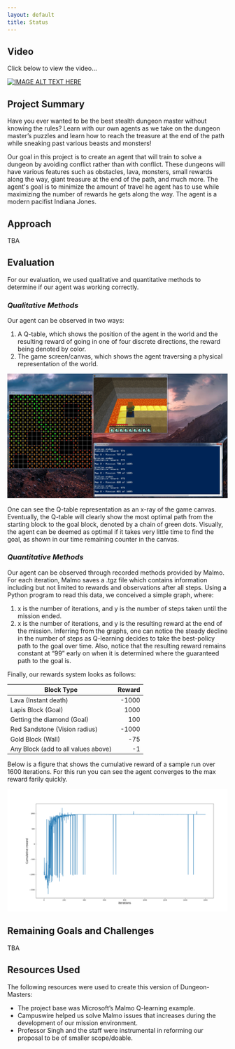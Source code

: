 ```yaml
---
layout: default
title: Status
---
```

## Video
Click below to view the video...

[![IMAGE ALT TEXT HERE](http://img.youtube.com/vi/vYLZZKRD03M/0.jpg)](http://www.youtube.com/watch?v=vYLZZKRD03M)


## Project Summary
Have you ever wanted to be the best stealth dungeon master without knowing the rules? Learn with our own agents as we take on the dungeon master’s puzzles and learn how to reach the treasure at the end of the path while sneaking past various beasts and monsters!

Our goal in this project is to create an agent that will train to solve a dungeon by avoiding conflict rather than with conflict. These dungeons will have various features such as obstacles, lava, monsters, small rewards along the way, giant treasure at the end of the path, and much more. The agent's goal is to minimize the amount of travel he agent has to use while maximizing the number of rewards he gets along the way. The agent is a modern pacifist Indiana Jones.


## Approach
TBA

## Evaluation
For our evaluation, we used qualitative and quantitative methods to determine if our agent was working correctly.

### _Qualitative Methods_

Our agent can be observed in two ways:
1. A Q-table, which shows the position of the agent in the world and the resulting reward of going in one of four discrete directions, the reward being denoted by color.
2. The game screen/canvas, which shows the agent traversing a physical representation of the world. 

![Q-table](images/Runs/Run1/run800.jpg)


One can see the Q-table representation as an x-ray of the game canvas. Eventually, the Q-table will clearly show the most optimal path from the starting block to the goal block, denoted by a chain of green dots. Visually, the agent can be deemed as optimal if it takes very little time to find the goal, as shown in our time remaining counter in the canvas.

### _Quantitative Methods_

Our agent can be observed through recorded methods provided by Malmo. For each iteration, Malmo saves a .tgz file which contains information including but not limited to rewards and observations after all steps. Using a Python program to read this data, we conceived a simple graph, where:
1. x is the number of iterations, and y is the number of steps taken until the mission ended.
2. x is the number of iterations, and y is the resulting reward at the end of the mission.
Inferring from the graphs, one can notice the steady decline in the number of steps as Q-learning decides to take the best-policy path to the goal over time. Also, notice that the resulting reward remains constant at “99” early on when it is determined where the guaranteed path to the goal is.

Finally, our rewards system looks as follows:

| Block Type    | Reward        |
| ------------- |--------------:| 
| Lava (Instant death)     | -1000 |
| Lapis Block (Goal)     | 1000      | 
| Getting the diamond (Goal) | 100 |
| Red Sandstone (Vision radius) | -1000     |  
| Gold Block (Wall) | -75 |
| Any Block (add to all values above) | -1 |



Below is a figure that shows the cumulative reward of a sample run over 1600 iterations. For this run you can see the agent converges to the max reward farily quickly.

![Cumulative Rewards](images/Runs/Run2/Reward_graph.png)


## Remaining Goals and Challenges
TBA

## Resources Used
The following resources were used to create this version of Dungeon-Masters:
- The project base was Microsoft’s Malmo Q-learning example.
- Campuswire helped us solve Malmo issues that increases during the development of our mission environment.
- Professor Singh and the staff were instrumental in reforming our proposal to be of smaller scope/doable.
